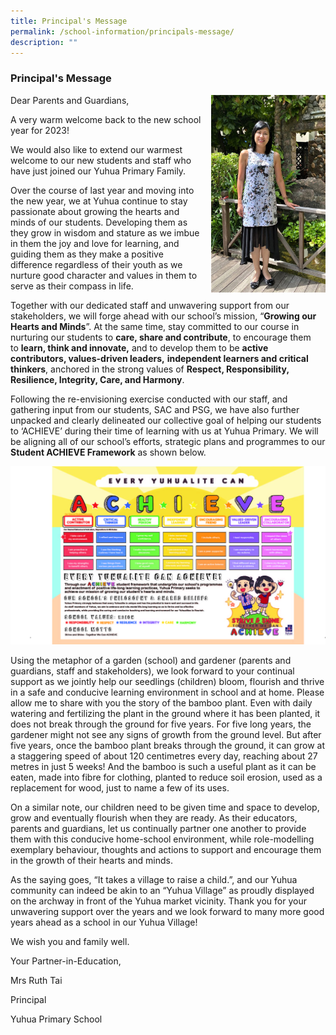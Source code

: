 ```yaml
---
title: Principal's Message
permalink: /school-information/principals-message/
description: ""
---
```

### Principal's Message

<img src="/images/principal.png" style="width:183px;height:2=340px;margin-left:15px;" align = "right"> Dear Parents and Guardians,

A very warm welcome back to the new school year for 2023! 

We would also like to extend our warmest welcome to our new students and staff who have just joined our Yuhua Primary Family.

Over the course of last year and moving into the new year, we at Yuhua continue to stay passionate about growing the hearts and minds of our students. Developing them as they grow in wisdom and stature as we imbue in them the joy and love for learning, and guiding them as they make a positive difference regardless of their youth as we nurture good character and values in them to serve as their compass in life.

Together with our dedicated staff and unwavering support from our stakeholders, we will forge ahead with our school’s mission, “**Growing our Hearts and Minds**”. At the same time, stay committed to our course in nurturing our students to **care, share and contribute**, to encourage them to **learn, think and innovate,** and to develop them to be **active contributors, values-driven leaders,** **independent learners and critical thinkers**, anchored in the strong values of **Respect, Responsibility, Resilience, Integrity, Care, and Harmony**. 

Following the re-envisioning exercise conducted with our staff, and gathering input from our students, SAC and PSG, we have also further unpacked and clearly delineated our collective goal of helping our students to ‘ACHIEVE’ during their time of learning with us at Yuhua Primary. We will be aligning all of our school’s efforts, strategic plans and programmes to our **Student ACHIEVE Framework** as shown below.

![](/images/ACHIEVE%20Framework.jpg)       

Using the metaphor of a garden (school) and gardener (parents and guardians, staff and stakeholders), we look forward to your continual support as we jointly help our seedlings (children) bloom, flourish and thrive in a safe and conducive learning environment in school and at home. Please allow me to share with you the story of the bamboo plant. Even with daily watering and fertilizing the plant in the ground where it has been planted, it does not break through the ground for five years. For five long years, the gardener might not see any signs of growth from the ground level. But after five years, once the bamboo plant breaks through the ground, it can grow at a staggering speed of about 120 centimetres every day, reaching about 27 metres in just 5 weeks! And the bamboo is such a useful plant as it can be eaten, made into fibre for clothing, planted to reduce soil erosion, used as a replacement for wood, just to name a few of its uses.

On a similar note, our children need to be given time and space to develop, grow and eventually flourish when they are ready. As their educators, parents and guardians, let us continually partner one another to provide them with this conducive home-school environment, while role-modelling exemplary behaviour, thoughts and actions to support and encourage them in the growth of their hearts and minds.

As the saying goes, “It takes a village to raise a child.”, and our Yuhua community can indeed be akin to an “Yuhua Village” as proudly displayed on the archway in front of the Yuhua market vicinity. Thank you for your unwavering support over the years and we look forward to many more good years ahead as a school in our Yuhua Village!

   

We wish you and family well.

Your Partner-in-Education,

Mrs Ruth Tai

Principal

Yuhua Primary School